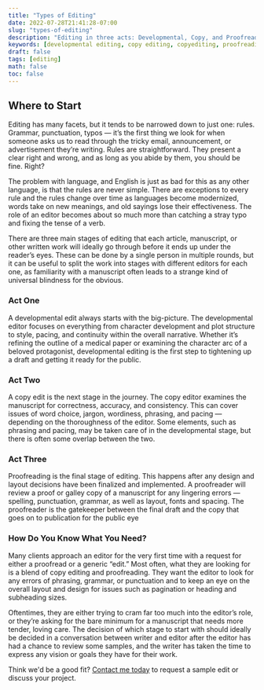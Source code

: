 ```yaml
---
title: "Types of Editing"
date: 2022-07-28T21:41:28-07:00
slug: "types-of-editing"
description: "Editing in three acts: Developmental, Copy, and Proofreads."
keywords: [developmental editing, copy editing, copyediting, proofreading, getting started]
draft: false
tags: [editing]
math: false
toc: false
---
```


## Where to Start

Editing has many facets, but it tends to be narrowed down to just one: rules. Grammar, punctuation, typos — it’s the first thing we look for when someone asks us to read through the tricky email, announcement, or advertisement they’re writing. Rules are straightforward. They present a clear right and wrong, and as long as you abide by them, you should be fine. Right?

The problem with language, and English is just as bad for this as any other language, is that the rules are never simple. There are exceptions to every rule and the rules change over time as languages become modernized, words take on new meanings, and old sayings lose their effectiveness. The role of an editor becomes about so much more than catching a stray typo and fixing the tense of a verb.

There are three main stages of editing that each article, manuscript, or other written work will ideally go through before it ends up under the reader’s eyes. These can be done by a single person in multiple rounds, but it can be useful to split the work into stages with different editors for each one, as familiarity with a manuscript often leads to a strange kind of universal blindness for the obvious. 

### Act One

A developmental edit always starts with the big-picture. The developmental editor focuses on everything from character development and plot structure to style, pacing, and continuity within the overall narrative. Whether it’s refining the outline of a medical paper or examining the character arc of a beloved protagonist, developmental editing is the first step to tightening up a draft and getting it ready for the public. 

### Act Two

A copy edit is the next stage in the journey. The copy editor examines the manuscript for correctness, accuracy, and consistency. This can cover issues of word choice, jargon, wordiness, phrasing, and pacing — depending on the thoroughness of the editor. Some elements, such as phrasing and pacing, may be taken care of in the developmental stage, but there is often some overlap between the two.

### Act Three

Proofreading is the final stage of editing. This happens after any design and layout decisions have been finalized and implemented. A proofreader will review a proof or galley copy of a manuscript for any lingering errors — spelling, punctuation, grammar, as well as layout, fonts and spacing. The proofreader is the gatekeeper between the final draft and the copy that goes on to publication for the public eye

### How Do You Know What You Need?

Many clients approach an editor for the very first time with a request for either a proofread or a generic “edit.” Most often, what they are looking for is a blend of copy editing and proofreading. They want the editor to look for any errors of phrasing, grammar, or punctuation and to keep an eye on the overall layout and design for issues such as pagination or heading and subheading sizes.

Oftentimes, they are either trying to cram far too much into the editor’s role, or they’re asking for the bare minimum for a manuscript that needs more tender, loving care. The decision of which stage to start with should ideally be decided in a conversation between writer and editor after the editor has had a chance to review some samples, and the writer has taken the time to express any vision or goals they have for their work.

Think we'd be a good fit? [Contact me today](mailto:elisebbt@gmail.com) to request a sample edit or discuss your project.